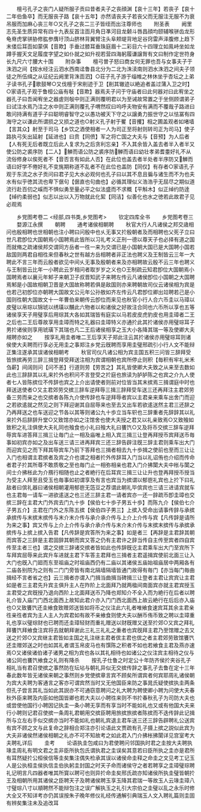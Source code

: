 <!-- { "loadSidebar": true } -->
　　檀弓孔子之丧门人疑所服子贡曰昔者夫子之丧顔渊【哀十三年】若丧子【哀十二年伯鱼卒】而无服丧子路【哀十五年】亦然请丧夫子若丧父而无服注无服不为衰吊服而加麻心丧三年○又孔子之丧二三子皆绖而出注尊师也
　　附圣表
　　阙里志先圣生质异常有四十九表反首注靣月角日凖河目龙颡斗唇昌顔均颐辅喉骈齿龙形龟脊虎掌骈胁修肱参膺圩顶山脐林背翼臂注头阜颊堤背地足谷窍雷声泽腹修上趋下末偻后耳靣如蒙倛【音欺】手垂过膝耳垂珠庭眉十二彩目六十四理立如鳯峙坐如龙蹲手握天文足履度字望之如仆就之如升视若营四海躬履谦譲胷有文曰制作定世符身长九尺六寸腰大十围
　　附杂事
　　檀弓曽子怒曰商女何无罪也吾与女事夫子于洙泗之间【按水经注云泗水西南迳鲁县北分为二北为洙渎南则泗水洙泗之间夫子领徒之所伍缉之从征纪云阙里背洙靣泗】○荘子孔子游于缁帷之林休坐乎杏坛之上弟子读书孔子歌鼓琴○又伐檀于宋削迹于卫【削其辙迹以絶追者盖过蒲入卫之时】○家语孔子观于鲁桓公庙有敧【音欺】器焉夫子问于守庙者曰此何器对曰此宥坐之器孔子曰吾闻宥坐之器虗则敧中则正满则覆明君以为至诫故常置之于坐侧顾谓弟子曰试注水焉乃注之水中则正满则覆孔子喟然叹曰呜呼夫物安有满而不覆哉子路进曰敢问持满有道乎子曰聪明睿智守之以愚功被天下守之以譲勇力振世守之以怯冨有四海守之以谦此所谓损之又损之道也○射义孔子射于矍【音攫】相之圃盖观者如堵墙【言其众】射至于司马【乡饮之酒使相者一人为司正至将射则转司正为司马】使子路执弓矢出延射【延进也】曰贲【同偾】军之将亡国之大夫与【音预】为人后者【人有死无后者既立后此人复求为之后贪利忘亲】不入其余皆入盖去者半入者半又使公防之裘序防【二人】觯而语公防之裘序防觯而语曰幼壮孝弟耆耋好礼不从流俗修身以俟死者不【音否言有如此人否】在此位也盖去者半处者半序防又觯而语曰好学不倦好礼不变旄期称道不乱者不在此位也盖防【同仅】有存者○家语孔子观于东流之水子贡问曰君子见大水必观何也孔子曰以其不息且徧与诸生而不为也夫水有似乎徳其流也卑下倨句【倨直也句曲也】必循其理似义浩浩乎无屈尽之期似道流行赴百仞之嵠而不惧似勇至量必平之似法盛而不求概【平斛木】似正绰约防逹【绰约柔弱也】似志以出以入万物就此化絜【同洁】似善化也水之徳若此故君子见必观焉












　　乡党图考卷二
<经部,四书类,乡党图考>
　　钦定四库全书
　　乡党图考卷三
　　婺源江永撰
　　朝聘
　　通考诸侯相朝聘
　　秋官大行人凡诸侯之邦交歳相问也殷相聘也世相朝也注小聘曰问殷中也乆无事又扵殷朝者及而相聘也父死子立曰世凡君卽位大国朝焉小国聘焉此皆所以习礼考义正刑一德以尊天子也必择有道之国而就脩之疏诸侯邦交谓同方岳者一徃一来为交谓已是小国朝大国已是大国聘小国若敌国则两君自相徃来但春秋之世有越方岳相聘者非正法也聘义及王制皆云三年一大聘此不言三年而云殷者欲见中间乆无事及殷朝者来及亦相聘故云殷不云三年也聘义与王制皆云比年一小聘此云岁相问者取岁岁之义也○王制疏云知君卽位大国朝焉小国聘焉者以襄元年邾子来朝卫子叔晋知武子来聘左传云凡诸侯卽位小国朝之大国聘焉邾是小国故相朝卫晋是大国故称聘若俱是敌国则亦来聘朝故司仪云诸侯相为宾是也若己初卽位亦朝聘大国故文公元年公孙敖如齐左传云凡君卽位卿出竝聘若己是小国则徃朝大国故文十一年曹伯来朝传云卽位而来见也秋官小行人合六币圭以马璋以皮璧以帛琮以锦琥以绣璜以黼此六物者以和诸侯之好故注合同也六币所以享也五等诸侯享天子用璧享后用琮其大各如其瑞皆有庭实以马若皮皮虎豹皮也用圭璋者二王之后也二王后尊故享用圭璋而特之礼器曰圭璋特义亦通扵此其扵诸侯亦用璧琮耳子男扵诸侯则享用琥璜下其瑞也凡二王后诸侯相享之玉大小各降其瑞一等及使卿大夫覜聘亦如之
　　按享礼用圭者唯二王后享天子郑此注云其扵诸侯亦用璧琮耳则诸侯使大夫聘而行享必无用圭之事郑注乡党云旣聘而享用圭璧邢疏引小行人文不能辩正集注遂承其误诸侯相朝考
　　秋官司仪凡诸公相为宾主国五积三问皆三辞拜受皆旅摈再劳三辞三揖登拜受拜送注相为宾谓相朝也宾所停止则积【毎积有牢礼米禾刍薪】间阔则问【问不恙】行道则劳【劳苦之】其礼皆使卿大夫致之从来至去数如此也三辞辞其以礼来扵外也积问不言登受之扵庭也旅读为胪胪陈之也宾之介九人使者七人皆陈摈位不传辞也宾之上介出请使者则前对位皆当其末摈焉三揖谓庭中时也拜送送使者○又主君郊劳交摈三辞车逆拜辱三揖三辞拜受车送三还再拜注主君郊劳备三劳而亲之也交摈者各陈九介使传辞也车逆拜辱者宾以主君亲来乘车出舍门而迎之若欲逺就之然见之则下拜迎谢其自屈辱来也至去又出车若欲逺送然主君三还辞之乃再拜送之也车送迎之节各以其等则诸公九十歩立当车轵也三辞重者先辞辞其以礼来扵外后辞辞升堂○又致馆亦如之注馆舍也使大夫授之君又以礼亲致焉○又致飱如致积之礼注俱使大夫礼同也飱食也小礼曰飱大礼曰饔饩○又及将币交摈三辞车逆拜辱宾车进答拜三揖三让毎门止一相及庙唯上相入宾三揖三让登再拜授币宾拜送币毎事如初宾亦如之及出车送三请三进再拜宾三还三辞告辟注旣三辞主君则乘车出大门而迎宾见之而下拜其辱宾车乃前下答拜也三揖者相去九十歩揖之使前也至而三让让入门也相谓主君摈者及宾之介也谓之相者扵外传辞耳入门当以礼诏侑也介绍而传命者君子扵其所尊不敢质敬之至也毎门止一相弥相亲也君入门介拂闑大夫中枨与闑之间士介拂枨此为介鴈行相随也止之者絶行在后耳宾三揖三让让升也登再拜授币授当为受主人拜至且受玉也毎事如初谓享及有言也宾当为摈谓以郁鬯礼宾也上扵下曰礼敌者曰傧礼器曰诸侯相朝灌用郁鬯无笾豆之荐谓此朝礼毕傧宾也三请三进请宾就车也主君毎一请车一进欲逺送之也三还三辞主君一请者宾亦一还一辞疏币卽圭璋也交摈三辞在主君大门外宾去门九十歩【侯伯七十歩子男五十歩】而陈九介【侯伯七介子男五介】主君在门外之东陈五摈【侯伯四子男三】上摈入受命出请事传辞与承摈承摈传与末摈末摈传与末介末介传与承介承介传与上介上介传与宾【凡传辞是请所为来之事】宾又传与上介上介传与承介承介传与末介末介传与末摈末摈传与承摈承摈传与上摈上摈入告君【凡传辞是宾答所为来之事】如是者三【再辞是主君辞其朝而宾答之三辞是主君固辞其朝而宾又答之仍有主君许之辞当传自主传至宾者四自宾传至主者三也】谓之交摈三辞诸交摈者皆如此也传辞旣讫主君乘车出大门至宾所下车拜宾屈辱来此宾升车进就主君下车答主君拜也三揖者主君遥揖宾使前北面三让入大门也旣入门廻而东至祖庙之时祖庙西仍有二庙以其诸侯五庙始祖庙居中两厢各有二庙各别院为之则有二门门旁皆有南北隔墙隔墙皆通门故得有毎门【亦当每门毎曲揖经不言者省之也】云三揖者亦谓入门揖当曲揖当碑揖三让登者主君让宾宾让主君如是者三主君先升宾主俱升主人在阼阶上北面拜乃就两楹间南面宾亦就主君宾授玉主君受之宾旣授乃退向西阶上北面拜送币乃降也郑知介不全入而为絶行在后者以聘礼介皆入庙门门西北面西上故知此君介亦入门门西北面西上故云絶行在后后亦入庙也○又致饔饩还圭飨食致赠郊送皆如将币之仪注此六礼者唯飨食速宾耳其余主君亲徃亲徃者宾为主人主人为宾君如有故不亲飨食则使大夫以酬币侑币致之聘以圭璋重礼也享以璧琮财也已聘而还圭璋轻财而重礼赠送以财旣赠又送至扵郊○又宾之拜礼拜饔饩拜飨食注宾将去就朝拜谢此三礼三礼礼之重者也宾旣拜主君乃至馆赠之去又送之扵郊○又宾继主君皆如主国之礼注继主君者傧主君也傧之者主君郊劳致馆饔饩还圭赠郊送之时也如其礼者谓玉帛皮马也有馔陈之积者不如也若飨食主君及燕亦速焉○又诸侯诸伯诸子诸男之相为宾也各以其礼相待也如诸公之仪注宾主相待之仪与诸公同也饔饩飨食之礼则有降杀
　　按孔子仕鲁之时定公十年防齐侯扵夹谷孔子相礼当有君召使摈之事然防在坛坫与朝礼异似无交摈传辞之事孔子去鲁在定十三年春此数年皆无诸侯来朝之事然则乡党使摈章言宾不顾矣所谓宾者何宾耶周礼诸侯朝为宾大夫聘为客通言之客亦可谓宾然当时又无他国臣来防之事晁氏疑使摈执圭两条但孔子尝言其礼当如此其説亦不可通窃意聘问之礼大聘为聘使卿小聘为问使大夫春秋外臣来聘及内臣如他国皆卿也若大夫以小聘徃来则不书扵春秋孔子为司防大夫也或尝使他国行小聘因记执圭一条小聘无享而有享当时不能如礼也又或有他国大夫来行小聘则记君召使摈一条周礼君朝用交摈臣聘用旅摈旅摈者陈摈而不迭传辞此记揖所与立左右手似交摈亦当时不能如礼也朝礼宾退主君车送三还三辞告辟聘礼公送宾有宾不顾之文与此复命之辞相合郑注亦引论语此文贾疏有孔子摄上摈之説似此宾为大夫非诸侯然诸侯相朝之礼亦不可不知故考之如此君入门介拂枨拂闑详见宫室考大夫聘礼详后
　　圭考
　　论语执圭包咸曰为君使聘问邻国执时君之圭按大夫聘执瑑圭周礼有明文君之圭非臣所执包氏谓执君之圭误矣其意若曰臣所执之圭亦是君所有耳然疑扵公桓侯信等圭矣集注偶失检承其误以诸侯命圭释之命圭之文见考工记玉人是公执桓圭侯执信圭伯执躬圭封国之时天子命而诸侯守之者若聘享之圭璋璧琮聘礼记明言凡四器者唯其所寳以聘可也则异扵命圭矣邢氏疏亦知诸侯所执圭璧皆朝扵王及相朝所用其诸侯之臣聘天子及聘诸侯聘玉享玉降其君瑞一等故玉人云瑑圭璋八寸璧琮八寸以頫聘然不能辩包注之误广解执玉之礼引大宗伯之圭璧以乱之永乐时修大全又不知详考亦仍其误按朱子晚年修仪礼经传通解引典瑞玉人文入聘礼篇则圭固有辨矣集注未及追改耳
